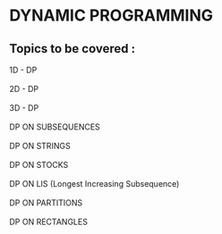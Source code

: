 # DYNAMIC PROGRAMMING

## Topics to be covered : </br>
1D - DP<br/> 
<br/>
2D - DP<br/>
<br/>
3D - DP<br/>
<br/>
DP ON SUBSEQUENCES<br/>
<br/>
DP ON STRINGS<br/>
<br/>
DP ON STOCKS<br/>
<br/>
DP ON LIS (Longest Increasing Subsequence)<br/>
<br/>
DP ON PARTITIONS<br/>
<br/>
DP ON RECTANGLES<br/>
<br/>

